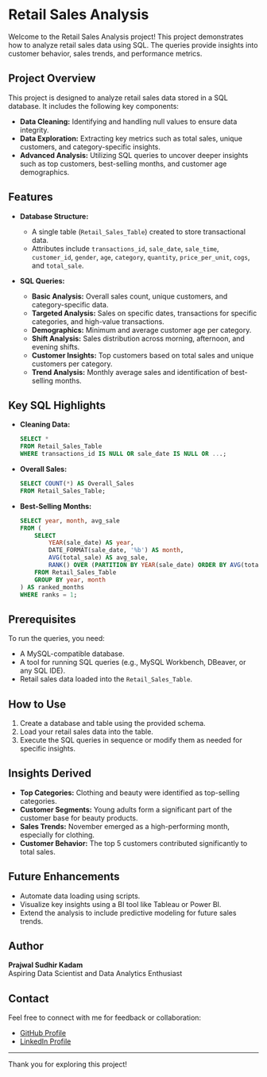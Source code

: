 # Retail Sales Analysis

Welcome to the Retail Sales Analysis project! This project demonstrates how to analyze retail sales data using SQL. The queries provide insights into customer behavior, sales trends, and performance metrics.

## Project Overview
This project is designed to analyze retail sales data stored in a SQL database. It includes the following key components:
- **Data Cleaning:** Identifying and handling null values to ensure data integrity.
- **Data Exploration:** Extracting key metrics such as total sales, unique customers, and category-specific insights.
- **Advanced Analysis:** Utilizing SQL queries to uncover deeper insights such as top customers, best-selling months, and customer age demographics.

## Features
- **Database Structure:**
  - A single table (`Retail_Sales_Table`) created to store transactional data.
  - Attributes include `transactions_id`, `sale_date`, `sale_time`, `customer_id`, `gender`, `age`, `category`, `quantity`, `price_per_unit`, `cogs`, and `total_sale`.

- **SQL Queries:**
  - **Basic Analysis:** Overall sales count, unique customers, and category-specific data.
  - **Targeted Analysis:** Sales on specific dates, transactions for specific categories, and high-value transactions.
  - **Demographics:** Minimum and average customer age per category.
  - **Shift Analysis:** Sales distribution across morning, afternoon, and evening shifts.
  - **Customer Insights:** Top customers based on total sales and unique customers per category.
  - **Trend Analysis:** Monthly average sales and identification of best-selling months.

## Key SQL Highlights
- **Cleaning Data:**
  ```sql
  SELECT * 
  FROM Retail_Sales_Table
  WHERE transactions_id IS NULL OR sale_date IS NULL OR ...;
  ```
- **Overall Sales:**
  ```sql
  SELECT COUNT(*) AS Overall_Sales 
  FROM Retail_Sales_Table;
  ```
- **Best-Selling Months:**
  ```sql
  SELECT year, month, avg_sale
  FROM (
      SELECT 
          YEAR(sale_date) AS year,
          DATE_FORMAT(sale_date, '%b') AS month,
          AVG(total_sale) AS avg_sale,
          RANK() OVER (PARTITION BY YEAR(sale_date) ORDER BY AVG(total_sale) DESC) AS ranks
      FROM Retail_Sales_Table
      GROUP BY year, month
  ) AS ranked_months
  WHERE ranks = 1;
  ```

## Prerequisites
To run the queries, you need:
- A MySQL-compatible database.
- A tool for running SQL queries (e.g., MySQL Workbench, DBeaver, or any SQL IDE).
- Retail sales data loaded into the `Retail_Sales_Table`.

## How to Use
1. Create a database and table using the provided schema.
2. Load your retail sales data into the table.
3. Execute the SQL queries in sequence or modify them as needed for specific insights.

## Insights Derived
- **Top Categories:** Clothing and beauty were identified as top-selling categories.
- **Customer Segments:** Young adults form a significant part of the customer base for beauty products.
- **Sales Trends:** November emerged as a high-performing month, especially for clothing.
- **Customer Behavior:** The top 5 customers contributed significantly to total sales.

## Future Enhancements
- Automate data loading using scripts.
- Visualize key insights using a BI tool like Tableau or Power BI.
- Extend the analysis to include predictive modeling for future sales trends.

## Author
**Prajwal Sudhir Kadam**  
Aspiring Data Scientist and Data Analytics Enthusiast  

## Contact
Feel free to connect with me for feedback or collaboration:
- [GitHub Profile](https://github.com/Prajwalkadam12)
- [LinkedIn Profile](https://www.linkedin.com/in/prajwal-kadam-/)

---
Thank you for exploring this project!
